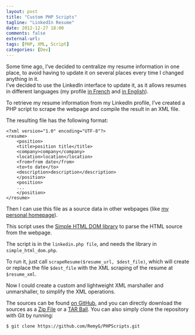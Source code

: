 ```yaml
---
layout: post
title: "Custom PHP Scripts"
tagline: "LinkedIn Resume"
date: 2012-12-27 18:00
comments: false
external-url: 
tags: [PHP, XML, Script] 
categories: [Dev]
---
```

Some time ago, I’ve decided to centralize my resume information in one place, to avoid having to update it on several places every time I changed anything in it.  
I’ve decided to use the LinkedIn interface to update it, as it allows resumes in different languages (my profile [in French](http://www.linkedin.com/in/remygardette/fr) and [in English](http://www.linkedin.com/in/remygardette/en)).

<!-- more -->
To retrieve my resume information from my LinkedIn profile, I’ve created a PHP script to scrape the webpage and compile the result in an XML file.

The resulting file has the following format:

	<?xml version="1.0" encoding="UTF-8"?>
	<resume>
	    <position>
		<title>position title</title>
		<company>company</company>
		<location>location</location>
		<from>from date</from>
		<to>to date</to>
		<description>description</description>
	    </position>
	    <position>
		...
	    </position>
	</resume>


Then I can use this file as a source data in other webpages (like [my personal homepage](http://remyg.fr/en)).

This script uses the [Simple HTML DOM library](http://sourceforge.net/projects/simplehtmldom/) to parse the HTML source from the webpage.

The script is in the `linkedin.php file`, and needs the library in `simple_html_dom.php`.

To run it, just call `scrapeResume($resume_url, $dest_file)`, which will create or replace the file `$dest_file` with the XML scraping of the resume at `$resume_xml`.

Now I could create a custom and lightweight XML marshaller and unmarshaller, to simplify the XML operations.

The sources can be found [on GitHub](https://github.com/RemyG/PHPScripts), and you can directly download the sources as a [Zip File](https://github.com/RemyG/PHPScripts/zipball/master) or a [TAR Ball](https://github.com/RemyG/PHPScripts/tarball/master). You can also simply clone the repository with Git by running:

	$ git clone https://github.com/RemyG/PHPScripts.git
